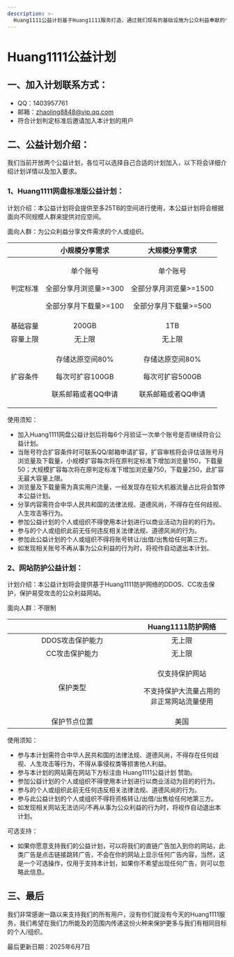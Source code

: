```yaml
---
description: >-
  Huang1111公益计划基于Huang1111服务打造，通过我们现有的基础设施为公众利益奉献的个人或组织打造一个平台，我们希望通过此公益计划继续践行互联网精神。
---
```


# Huang1111公益计划

## 一、加入计划联系方式：

* QQ：1403957761
* 邮箱：zhaoling8848@vip.qq.com
* 符合计划判定标准后邀请加入本计划的用户

## 二、公益计划介绍：

我们当前开放两个公益计划，各位可以选择自己合适的计划加入，以下将会详细介绍计划详情以及加入要求。

### 1、Huang1111网盘标准版公益计划：

计划介绍：本公益计划将会提供至多25TB的空间进行使用，本公益计划将会根据面向不同规模人群来提供对应空间。

面向人群：为公众利益分享文件需求的个人或组织。

|      |                       小规模分享需求                       |                        大规模分享需求                       |
| :--: | :-------------------------------------------------: | :--------------------------------------------------: |
| 判定标准 | <p>单个账号</p><p>全部分享月浏览量>=300</p><p>全部分享月下载量>=100</p> | <p>单个账号</p><p>全部分享月浏览量>=1500</p><p>全部分享月下载量>=500</p> |
| 基础容量 |                        200GB                        |                          1TB                         |
| 容量上限 |                         无上限                         |                          无上限                         |
| 扩容条件 |  <p>存储达原空间80%</p><p>每次可扩容100GB</p><p>联系邮箱或者QQ申请</p> |  <p>存储达原空间80%</p><p>每次可扩容500GB</p><p>联系邮箱或者QQ申请</p>  |

使用须知：

* 加入Huang1111网盘公益计划后将每6个月验证一次单个账号是否继续符合公益计划。
* 当账号符合扩容条件时可联系QQ/邮箱申请扩容，扩容审核将会评估该账号月浏览量及下载量，小规模扩容每次将在原判定标准下增加浏览量150，下载量50；大规模扩容每次将在原判定标准下增加浏览量750，下载量250，此扩容无最大容量上限。
* 浏览量及下载量需为真实用户流量，一经发现存在较大机器流量占比将会暂停本公益计划。
* 分享内容需符合中华人民共和国的法律法规、道德风尚，不得存在任何歧视、人生攻击等行为。
* 参加公益计划的个人或组织不得使用本计划进行以商业活动为目的的行为。
* 参与的个人或组织此前无任何违反相关法律法规、道德风尚的行为。
* 参加此公益计划的个人或组织不得将账号转让/出借/出售给任何第三方。
* 如发现相关账号不再从事为公众利益的行为时，将视作自动退出本计划。



### 2、网站防护公益计划：

计划介绍：本公益计划将会提供基于Huang1111防护网络的DDOS、CC攻击保护，保护易受攻击的公众利益网站。

面向人群：不限制

<table><thead><tr><th width="282" align="center"></th><th align="center">Huang1111防护网络</th></tr></thead><tbody><tr><td align="center">DDOS攻击保护能力</td><td align="center">无上限</td></tr><tr><td align="center">CC攻击保护能力</td><td align="center">无上限</td></tr><tr><td align="center">保护类型</td><td align="center"><p>仅支持保护网站</p><p>不支持保护大流量占用的非正常网站流量使用</p></td></tr><tr><td align="center">保护节点位置</td><td align="center">美国</td></tr></tbody></table>

使用须知：

* 参与本计划需符合中华人民共和国的法律法规、道德风尚，不得存在任何歧视、人生攻击等行为，不得从事侵权类等损害他人利益。
* 参与本计划的网站需在网站下方标注由 Huang1111公益计划 赞助。
* 参加公益计划的个人或组织不得使用本计划进行以商业活动为目的的行为。
* 参与的个人或组织此前无任何违反相关法律法规、道德风尚的行为。
* 参与此公益计划的个人或组织不得将资格转让/出借/出售给任何地第三方。
* 如发现相关网站无法访问/不再从事为公众利益的行为时，将视作自动退出本计划。

可选支持：

* 如果你愿意支持我们的公益计划，可以将我们的直链广告加入到你的网站，此类广告是点击链接跳转广告，不会在你的网站上显示任何广告内容，当然，这是一个可选操作，仅用于支持本计划，如果你不希望出现任何广告，则可以忽略此信息。

## 三、最后

我们非常感谢一路以来支持我们的所有用户，没有你们就没有今天的Huang1111服务，我们希望在我们力所能及的范围内传递这份火种来保护更多与我们有相同目标的个人/组织。

最后更新日期：2025年6月7日



